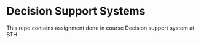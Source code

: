 # Decision Support Systems
 This repo contains assignment done in course Decision support system at BTH
